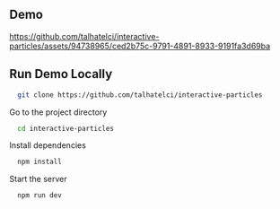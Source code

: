 ## Demo


https://github.com/talhatelci/interactive-particles/assets/94738965/ced2b75c-9791-4891-8933-9191fa3d69ba


## Run Demo Locally

```bash
  git clone https://github.com/talhatelci/interactive-particles
```

Go to the project directory

```bash
  cd interactive-particles
```

Install dependencies

```bash
  npm install
```

Start the server

```bash
  npm run dev
```
